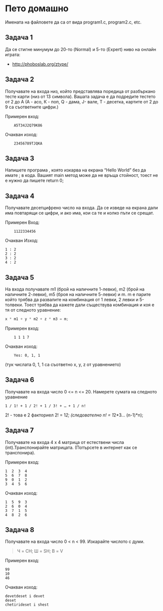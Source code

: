 # Пето домашно
Имената на файловете да са от вида program1.c, program2.c, etc.

## Задача 1
Да се стигне минумум до  20-то (Normal) и 5-то (Expert) ниво на онлайн играта:

- http://phoboslab.org/ztype/

## Задача 2
Получавате на входа низ, който представлява поредица от разбъркано тесте карти (низ от 13 символа). Вашата задача е да подредите тестето от 2 до А (А - асо, К - поп, Q - дама, J- вале, T - десетка, картите от 2 до 9 са съответните цифри.)

Примерен  вход:
```
	A5T34J2Q79K86
```

Очакван изход:
```
	23456789TJQKA
```

## Задача 3
Напишете програма , която изкарва на екрана “Hello World” без да имате ; в кода.
Вашият main метод може да не връща стойност, тоест не е нужно да пишете return 0;

## Задача 4
Получавате десетцифрено число на входа. Да се изведе на екрана дали има повтарящи се цифри, и ако има, кои са те и колко пъти се срещат.

Примерен Вход:
```
	1122334456
```

Очакван Изход:
```
1 : 2
2 : 2
3 : 2
4 : 2
```

## Задача 5
На входа получавате m1 (брой на наличните 1-левки), m2 (брой на наличните 2-левки), m5 (броя на наличните 5-левки) и m. m е парите който трябва да развалите на комбинация от 1 левки, 2 левки и 5-толвеки. Тоест трябва да кажете дали съществува комбинация и коя е тя от следното уравнение:

```c++
x * m1 + y * m2 + z * m3 = m;
```

Примерен вход:
```
	1 1 1 7
```

Очакван изход:
```
	Yes: 0, 1, 1
```

(тук числата 0, 1, 1 са съответно x, y, z от уравнението)


## Задача 6
Получавате на входа число  0 <= n <= 20. Намерете сумата на следното уравнение
```
1 / 1! + 1 / 2! + 1 / 3! + … + 1 / n!
```

2! - това е 2 факториел 2! = 1*2; (следователно n! = 1*2*3… (n-1)*n);

## Задача 7
Получавате на входа 4 х 4 матрица от естествени числа (int).Транспонирайте матрицата. (Потърсете в интернет как се транспонира).

Примерен вход:
```
1  2  3  4
5  6  7  8
9  0  1  2
3  4  5  6
```

Очакван изход:
```
1  5  9  3
2  6  0  4
3  7  1  5
4  8  2  6
```


## Задача 8
Получавате на входа число  0 < n < 99. Изкарайте числото с думи.

> Ч = CH; Ш = SH; В = V

Примерен вход:
```
99
10
46
```

Очакван изход:
```
devetdeset i devet
deset
chetirideset i shest
```





